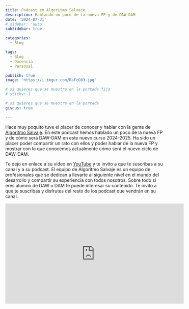```yaml
---
title: Podcast en Algoritmo Salvaje
description: Hablando un poco de la nueva FP y de DAW-DAM
date: '2024-07-31'
# sidebar: 'auto'
subSidebar: true

categories:
  - Blog

tags:
  - Blog
  - Docencia
  - Personal

publish: true
image: 'https://i.imgur.com/RaFcO83.jpg'

# si quieres que se muestre en la portada fija
# sticky: 1

# si quieres que se muestre en la portada
giscus: true 

---
```

Hace muy poquito tuve el placer de conocer y hablar con la gente de [Algoritmo Salvaje](https://www.algoritmosalvaje.com/). En este podcast hemos hablado un poco de la nueva FP y de cómo será DAW-DAM en este nuevo curso 2024-2025. Ha sido un placer poder compartir un rato con ellos y poder hablar de la nueva FP y mostrar con lo que conocemos actualmente cómo será el nuevo ciclo de DAW-DAM.
<!-- more -->

Te dejo en enlace a su vídeo en [YouTube](https://www.youtube.com/watch?v=RGW3oqZf0BY) y te invito a que te suscribas a su canal y a su podcast. El equipo de Algoritmo Salvaje es un equipo de profesionales que se dedican a llevarte al siguiente nivel en el mundo del desarrollo y compartir su experiencia con todos nosotros. Sobre todo si eres alumno de DAW o DAM te puede interesar su contenido. Te invito a que te suscribas y disfrutes del resto de los podcast que vendrán en su canal.

<p style="text-align:center;">
<iframe width="560" height="315" src="https://www.youtube.com/embed/RGW3oqZf0BY?si=GSl7nS6qSF1aZWMj" title="YouTube video player" frameborder="0" allow="accelerometer; autoplay; clipboard-write; encrypted-media; gyroscope; picture-in-picture; web-share" referrerpolicy="strict-origin-when-cross-origin" allowfullscreen></iframe>
</p>